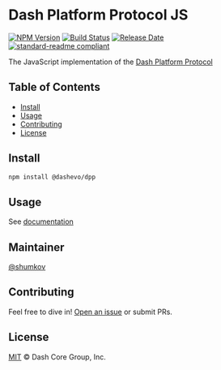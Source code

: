 # Dash Platform Protocol JS

[![NPM Version](https://img.shields.io/npm/v/@dashevo/dpp)](https://www.npmjs.com/package/@dashevo/dpp)
[![Build Status](https://github.com/dashpay/platform/actions/workflows/release.yml/badge.svg)](https://github.com/dashpay/platform/actions/workflows/release.yml)
[![Release Date](https://img.shields.io/github/release-date/dashpay/platform)](https://github.com/dashpay/platform/releases/latest)
[![standard-readme compliant](https://img.shields.io/badge/readme%20style-standard-brightgreen)](https://github.com/RichardLitt/standard-readme)

The JavaScript implementation of the [Dash Platform Protocol](https://dashplatform.readme.io/docs/explanation-platform-protocol)

## Table of Contents

- [Install](#install)
- [Usage](#usage)
- [Contributing](#contributing)
- [License](#license)

## Install

```sh
npm install @dashevo/dpp
```

## Usage

See [documentation](https://dashpay.github.io/platform/Dash-Platform-Protocol/usage/DashPlatformProtocol/)

## Maintainer

[@shumkov](https://github.com/shumkov)

## Contributing

Feel free to dive in! [Open an issue](https://github.com/dashpay/platform/issues/new/choose) or submit PRs.

## License

[MIT](LICENSE) &copy; Dash Core Group, Inc.
